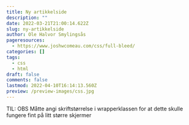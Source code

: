 ```yaml
---
title: Ny artikkelside
description: ""
date: 2022-03-21T21:00:14.622Z
slug: ny-artikkelside
author: Ole Halvor Smylingsås
pageresources:
  - https://www.joshwcomeau.com/css/full-bleed/
categories: []
tags:
  - css
  - html
draft: false
comments: false
lastmod: 2022-04-10T16:14:13.560Z
preview: /preview-images/css.jpg
---
```

TIL: OBS Måtte angi skriftstørrelse i wrapperklassen for at dette skulle fungere fint på litt større skjermer
<!--more-->


